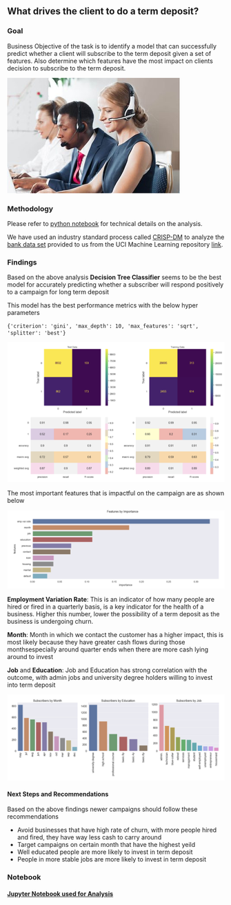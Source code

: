 ## What drives the client to do a term deposit?

### Goal

Business Objective of the task is to identify a model that can successfully predict whether a client will subscribe to the term deposit given a set of features. Also determine which features have the most impact on clients decision to subscribe to the term deposit.

![banner](./images/banner.jpg)

### Methodology

Please refer to [python notebook](./notebook.ipynb) for technical details on the analysis. 

We have used an industry standard process called [CRISP-DM](https://mo-pcco.s3.us-east-1.amazonaws.com/BH-PCMLAI/module_11/readings_starter.zip) to analyze the [bank data set](./data/bank-additional-full.csv) provided to us from the UCI Machine Learning repository [link](https://archive.ics.uci.edu/ml/datasets/bank+marketing).

### Findings

Based on the above analysis **Decision Tree Classifier** seems to be the best model for accurately predicting whether a subscriber will respond positively to a campaign for long term deposit 

This model has the best performance metrics with the below hyper parameters

```
{'criterion': 'gini', 'max_depth': 10, 'max_features': 'sqrt', 'splitter': 'best'}
```
![decision-tree-results](./images/dt-results.png)

The most important features that is impactful on the campaign are as shown below

![Feature Importance](./images/feature-importance.png)

**Employment Variation Rate**: This is an indicator of how many people are hired or fired in a quarterly basis, is a key indicator for the health of a business. Higher this number, lower the possibility of a term deposit as the business is undergoing churn.

**Month**: Month in which we contact the customer has a higher impact, this is most likely because they have greater cash flows during those monthsespecially around quarter ends when there are more cash lying around to invest

**Job** and **Education**: Job and Education has strong correlation with the outcome, with admin jobs and university degree holders willing to invest into term deposit

![Categorical Features](./images/categorical-features.png)

#### Next Steps and Recommendations

Based on the above findings newer campaigns should follow these recommendations

* Avoid businesses that have high rate of churn, with more people hired and fired, they have way less cash to carry around
* Target campaigns on certain month that have the highest yeild
* Well educated people are more likely to invest in term deposit
* People in more stable jobs are more likely to invest in term deposit

### Notebook

#### [Jupyter Notebook used for Analysis](notebook.ipynb)

